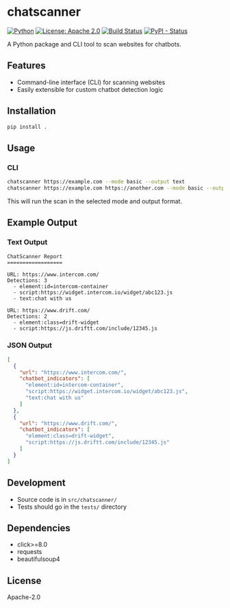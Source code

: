 # chatscanner

[![Python](https://img.shields.io/badge/python-3.7%2B-blue.svg)](https://www.python.org/downloads/)
[![License: Apache 2.0](https://img.shields.io/badge/License-Apache%202.0-blue.svg)](https://www.apache.org/licenses/LICENSE-2.0)
[![Build Status](https://img.shields.io/badge/build-passing-brightgreen.svg)]()
[![PyPI - Status](https://img.shields.io/badge/pypi-unreleased-lightgrey.svg)]()

A Python package and CLI tool to scan websites for chatbots.

## Features
- Command-line interface (CLI) for scanning websites
- Easily extensible for custom chatbot detection logic

## Installation

```bash
pip install .
```

## Usage

### CLI

```bash
chatscanner https://example.com --mode basic --output text
chatscanner https://example.com https://another.com --mode basic --output json
```

This will run the scan in the selected mode and output format.

## Example Output

### Text Output
```
ChatScanner Report
==================

URL: https://www.intercom.com/
Detections: 3
  - element:id=intercom-container
  - script:https://widget.intercom.io/widget/abc123.js
  - text:chat with us

URL: https://www.drift.com/
Detections: 2
  - element:class=drift-widget
  - script:https://js.driftt.com/include/12345.js
```

### JSON Output
```json
[
  {
    "url": "https://www.intercom.com/",
    "chatbot_indicators": [
      "element:id=intercom-container",
      "script:https://widget.intercom.io/widget/abc123.js",
      "text:chat with us"
    ]
  },
  {
    "url": "https://www.drift.com/",
    "chatbot_indicators": [
      "element:class=drift-widget",
      "script:https://js.driftt.com/include/12345.js"
    ]
  }
]
```

## Development

- Source code is in `src/chatscanner/`
- Tests should go in the `tests/` directory

## Dependencies
- click>=8.0
- requests
- beautifulsoup4

## License
Apache-2.0
